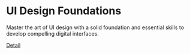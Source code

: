 # UI Design Foundations

Master the art of UI design with a solid foundation and essential skills to develop compelling digital interfaces. 

[Detail](https://eduitfree.com/ZDgt)